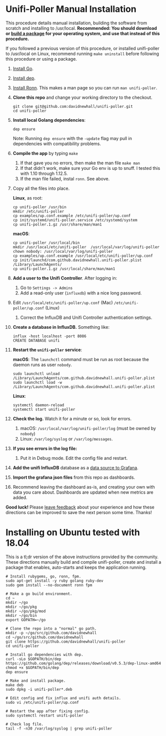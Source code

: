 # Unifi-Poller Manual Installation

This procedure details manual installation, building the software from scratch and installing to /usr/local. **Recommended: You should download or [build a package](https://github.com/davidnewhall/unifi-poller/wiki/Package-Install) for your operating system, and use that instead of this procedure.**

If you followed a previous version of this procedure, or installed unifi-poller to /usr/local on Linux, recommend running `make uninstall` before following this procedure or using a package.

1. [Install Go](https://golang.org/doc/install). 
1. [Install dep](https://golang.github.io/dep/docs/installation.html).
1. [Install Ronn](Ronn). This makes a man page so you can run `man unifi-poller`.
1. **Clone this repo** and change your working directory to the checkout.
   ```shell
   git clone git@github.com:davidnewhall/unifi-poller.git
   cd unifi-poller
   ```
1. **Install local Golang dependencies**: 
   ```shell
   dep ensure
   ```
   Note: Running `dep ensure` with the `-update` flag may pull in dependencies with compatibility problems.

1. **Compile the app** by typing `make`
   1. If that gave you no errors, then make the man file `make man`
   1. If that didn't work, make sure your Go env is up to snuff. I tested this with 1.10 through 1.12.5.
   1. If the man file failed, instal `ronn`. See above.
1. Copy all the files into place.

   **Linux**, as root:
   ```shell
   cp unifi-poller /usr/bin
   mkdir /etc/unifi-poller
   cp examples/up.conf.example /etc/unifi-poller/up.conf
   cp init/systemd/unifi-poller.service /etc/systemd/system
   cp unifi-poller.1.gz /usr/share/man/man1
   ```

   **macOS**:
   ```shell
   cp unifi-poller /usr/local/bin
   mkdir /usr/local/etc/unifi-poller  /usr/local/var/log/unifi-poller 
   chown nobody: /usr/local/var/log/unifi-poller 
   cp examples/up.conf.example /usr/local/etc/unifi-poller/up.conf
   cp init/launchd/com.github.davidnewhall.unifi-poller.plist /Library/LaunchAgents/
   cp unifi-poller.1.gz /usr/local/share/man/man1
   ```

1. **Add a user to the Unifi Controller**. After logging in:
   1. Go to `Settings -> Admins`
   1. Add a read-only user (`influxdb`) with a nice long password. 
1. Edit `/usr/local/etc/unifi-poller/up.conf` (Mac) `/etc/unifi-poller/up.conf` (Linux)
   1. Correct the InfluxDB and Unifi Controller authentication settings.
1. **Create a database in InfluxDB.**  Something like:
   ```shell
   influx -host localhost -port 8086
   CREATE DATABASE unifi
   ```
1. **Restart the `unifi-poller` service**:
  
      **macOS**: 
      The `launchctl` command must be run as root because the daemon runs as user `nobody`.
      ```shell
      sudo launchctl unload /Library/LaunchAgents/com.github.davidnewhall.unifi-poller.plist
      sudo launchctl load -w /Library/LaunchAgents/com.github.davidnewhall.unifi-poller.plist
      ```
      **Linux**:
      ```shell
      systemctl daemon-reload 
      systemctl start unifi-poller
      ```
1. **Check the log.** Watch it for a minute or so, look for errors.
   1. macOS: `/usr/local/var/log/unifi-poller/log` (must be owned by `nobody`)
   1. Linux: `/var/log/syslog` or `/var/log/messages`.
1. **If you see errors in the log file:**
   1. Put it in Debug mode. Edit the config file and restart.
1. **Add the unifi InfluxDB** database as a [data source to Grafana](https://grafana.com/docs/features/datasources/influxdb/). 
1. **Import the grafana json files** from this repo as dashboards.
1. Recommend leaving the dashboard as-is, and creating your own with data you care about. Dashboards are updated when new metrics are added.

**Good luck!** Please [leave feedback](https://github.com/davidnewhall/unifi-poller/issues/new) about your experience and how these directions can be improved to save the next person some time. Thanks!

# Installing on Ubuntu tested with 18.04
This is a tl;dr version of the above instructions provided by the community. These directions manually build and compile unifi-poller, create and install a package that enables, auto-starts and keeps the application running.
 
```shell
# Install rubygems, go, ronn, fpm.
sudo apt-get install -y ruby golang ruby-dev
sudo gem install --no-document ronn fpm

# Make a go build environment.
cd ~
mkdir ~/go
mkdir ~/go/pkg
mkdir ~/go/pkg/mod
mkdir ~/go/bin
export GOPATH=~/go

# Clone the repo into a "normal" go path.
mkdir -p ~/go/src/github.com/davidnewhall
cd ~/go/src/github.com/davidnewhall
git clone https://github.com/davidnewhall/unifi-poller
cd unifi-poller

# Install go dependencies with dep.
curl -sLo $GOPATH/bin/dep https://github.com/golang/dep/releases/download/v0.5.3/dep-linux-amd64
chmod +x $GOPATH/bin/dep
dep ensure

# Make and install package.
make deb
sudo dpkg -i unifi-poller*.deb

# Edit config and fix influx and unifi auth details.
sudo vi /etc/unifi-poller/up.conf

# Restart the app after fixing config.
sudo systemctl restart unifi-poller

# Check log file.
tail -f -n30 /var/log/syslog | grep unifi-poller
```